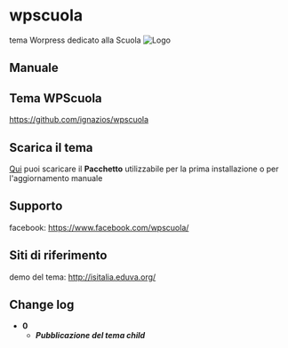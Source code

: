 # wpscuola
tema Worpress dedicato alla Scuola
![Logo](http://eduva.org/depo/LogoTemplateScuolaEsteso.png)
## Manuale
## Tema WPScuola
https://github.com/ignazios/wpscuola
## Scarica il tema 
[Qui](https://raw.githubusercontent.com/ignazios/italiawp-child/master/wpscuola.zip) puoi scaricare il **Pacchetto** utilizzabile per la prima installazione o per l'aggiornamento manuale
## Supporto
facebook: https://www.facebook.com/wpscuola/
## Siti di riferimento
demo del tema: http://isitalia.eduva.org/
## Change log
- **0**
  - ***Pubblicazione del tema child***
